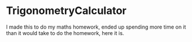 # TrigonometryCalculator
I made this to do my maths homework, ended up spending more time on it than it would take to do the homework, here it is.
